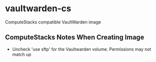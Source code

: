# vaultwarden-cs
ComputeStacks compatible VaultWarden image

## ComputeStacks Notes When Creating Image

* Uncheck 'use sftp' for the Vaultwarden volume. Permissions may not match up
